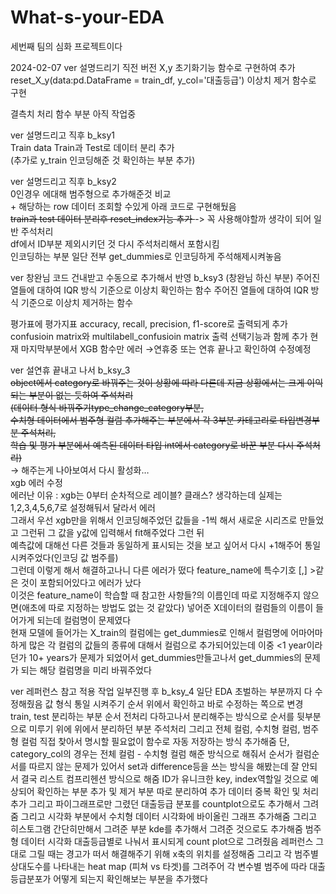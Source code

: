 # What-s-your-EDA
세번째 팀의 심화 프로젝트이다

2024-02-07
ver 설명드리기 직전 버전
X,y 초기화기능 함수로 구현하여 추가 reset_X_y(data:pd.DataFrame = train_df, y_col='대출등급')
이상치 제거 함수로 구현

결측치 처리 함수 부분 아직 작업중

ver 설명드리고 직후 b_ksy1      
Train data Train과 Test로 데이터 분리 추가      
(추가로 y_train 인코딩해준 것 확인하는 부분 추가)

ver 설명드리고 직후 b_ksy2      
0인경우 에대해 범주형으로 추가해준것 비교       
    + 해당하는 row 데이터 조회할 수있게 아래 코드로 구현해뒀음      
<strike>train과 test 데이터 분리후 reset_index기능 추가 </strike> -> 꼭 사용해야할까 생각이 되어 일반 주석처리     
df에서 ID부분 제외시키던 것 다시 주석처리해서 포함시킴      
인코딩하는 부분 일단 전부 get_dummies로 인코딩하게 주석해제시켜놓음     

ver 창완님 코드 건내받고 수동으로 추가해서 반영 b_ksy3
(창완님 하신 부분) 
주어진 열들에 대하여 IQR 방식 기준으로 이상치 확인하는 함수
주어진 열들에 대하여 IQR 방식 기준으로 이상치 제거하는 함수

평가표에 평가지표  accuracy, recall, precision, f1-score로 출력되게 추가
confusioin matrix와 multilabell_confusioin matrix 출력 선택기능과 함께 추가
현재 마지막부분에서 XGB 함수만 에러 →연휴중 또는 연휴 끝나고 확인하여 수정예정

ver 설연휴 끝내고 나서 b_ksy_3      
<strike>object에서 category로 바꿔주는 것이 상황에 따라 다른데 지금 상황에서는 크게 이익되는 부분이 없는 듯하여 주석처리    
(데이터 형식 바꿔주기type_change_category부분,      
수치형 데이터에서 범주형 컬럼 추가해주는 부분에서 각 3부분 카테고리로 타입변경부분 주석처리,    
학습 및 평가 부분에서 예측된 데이터 타입 int에서 category로 바꾼 부분 다시 주석처리)</strike>   
→ 해주는게 나아보여서 다시 활성화…      
xgb 에러 수정   
에러난 이유 : xgb는 0부터 순차적으로 레이블? 클래스? 생각하는데 실제는 1,2,3,4,5,6,7로 설정해둬서 달라서 에러   
그래서 우선 xgb만을 위해서 인코딩해주었던 값들을 -1씩 해서 새로운 시리즈로 만들었고 그런뒤 그 값을 y값에 입력해서 fit해주었다 그런 뒤   
예측값에 대해선 다른 것들과 동일하게 표시되는 것을 보고 싶어서 다시 +1해주어 통일시켜주었다(인코딩 값 범주를)   
그런데 이렇게 해서 해결하고나니 다른 에러가 떴다 feature_name에 특수기호 [,] >같은 것이 포함되어있다고 에러가 났다      
이것은 feature_name이 학습할 때 참고한 사항들?의 이름인데 따로 지정해주지 않으면(애초에 따로 지정하는 방법도 없는 것 같았다) 넣어준 X데이터의 컬럼들의 이름이 들어가게 되는데 컬럼명이 문제였다     
현재 모델에 들어가는 X_train의 컬럼에는 get_dummies로 인해서 컬럼명에 어마어마하게 많은 각 컬럼의 값들의 종류에 대해서 컬럼으로 추가되어있는데 이중 <1 year이라던가 10+ years가 문제가 되었어서 get_dummies만들고나서 get_dummies의 문제가 되는 해당 컬럼명을 미리 바꿔주었다   

ver 레퍼런스 참고 적용 작업 일부진행 후 b_ksy_4
일단 EDA 초벌하는 부분까지 다 수정해줬음
값 형식 통일 시켜주기 순서 위에서 확인하고 바로 수정하는 쪽으로 변경
train, test 분리하는 부분 순서 전처리 다하고나서 분리해주는 방식으로 순서를 뒷부분으로 미루기 위에 위에서 분리하던 부분 주석처리 그리고 전체 컬럼, 수치형 컬럼, 범주형 컬럼 직접 찾아서 명시할 필요없이 함수로 자동 저장하는 방식 추가해줌 단, category_col의 경우는 전체 컬럼 - 수치형 컬럼 해준 방식으로 해줘서 순서가 컬럼순서를 따르지 않는 문제가 있어서 set과 difference등을 쓰는 방식을 해봤는데 잘 안되서 결국 리스트 컴프리헨션 방식으로 해줌 ID가 유니크한 key, index역할일 것으로 예상되어 확인하는 부분 추가 및 제거 부분 따로 분리하여 추가 데이터 중복 확인 및 처리 추가
그리고 파이그래프로만 그렸던 대출등급 분포를 countplot으로도 추가해서 그려줌
그리고 시각화 부분에서 수치형 데이터 시각화에 바이올린 그래프 추가해줌
그리고 히스토그램 간단히만해서 그려준 부분 kde를 추가해서 그려준 것으로도 추가해줌
범주형 데이터 시각화 대출등급별로 나눠서 표시되게 count plot으로 그려줬음
레퍼런스 그대로 그릴 때는 경고가 떠서 해결해주기 위해 x축의 위치를 설정해줌
그리고 각 범주별 상대도수를 나타내는 heat map (피쳐 vs 타겟)를 그려주어 각 변수별 범주에 따라 대출등급분포가 어떻게 되는지 확인해보는 부분을 추가했다